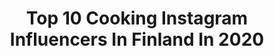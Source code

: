 ---
title: Top 10 Cooking Instagram Influencers In Finland In 2020
description: >-
  Find top cooking Instagram influencers in Finland in 2020. Most popular hashtags: #finland #cooking #viikonloppu #spring.
platform: Instagram
profiles:
  - username: "lilinissila"
    fullname: >-
      Lili Nissilä
    location: "Finland"
    followers: 2249
    engagement: 1415
    commentsToLikes: 0.027171
    id: ck55pt3xybbkb0i11mj5rwig4
    verified: false
    hashtags: ""
  - username: "terveisetravintoketjunhuipulta"
    fullname: >-
      Terveisetravintoketjunhuipulta
    location: "Finland"
    followers: 9197
    engagement: 854
    commentsToLikes: 0.071351
    id: ck5hq37ytsf600i11r7mme8av
    verified: false
    hashtags: "#sakocartridges, #gamefood, #huntlife, #duckseason"
  - username: "vladislava_661"
    fullname: >-
      Владислава Шелыгина
    location: "Finland"
    followers: 728537
    engagement: 1395
    commentsToLikes: 0.012845
    id: ck8tbw9e3xe6s0j78bjd66lb8
    verified: false
    hashtags: "#beautyfulgirls, #hermosa, #weekend, #hobby"
  - username: "siljain"
    fullname: >-
      Silja
    location: "Finland"
    followers: 2678
    engagement: 1173
    commentsToLikes: 0.398153
    id: ck5zvzknk575a0i14x2u5p5nu
    verified: false
    hashtags: "#family, #mirrorselfie, #thoughtoftheday, #fatherandson"
  - username: "fightbackpekka"
    fullname: >-
      Pekka Hyysalo
    location: "Finland"
    followers: 58364
    engagement: 338
    commentsToLikes: 0.004346
    id: ck6ty0ldl0z0a0j71ph8th1zz
    verified: false
    hashtags: "#thefuturewechoose, #fightback, #willpower, #parenthood"
  - username: "creaturesofhki"
    fullname: >-
      Food Doodles 👀
    location: "Finland"
    followers: 2593
    engagement: 1767
    commentsToLikes: 0.088328
    id: ck5hkfedmibr90i11sv3nt0kx
    verified: false
    hashtags: "#sommar, #funnyaccount, #cartoon, #suomi"
  - username: "ibu_biathlonworld"
    fullname: >-
      IBU Biathlonworld
    location: "Finland"
    followers: 113688
    engagement: 802
    commentsToLikes: 0.005236
    id: ck55j8nuvwigr0i11essfy6t7
    verified: false
    hashtags: "#nmnm20, #totalscore, #sunshine, #pictureoftheday"
  - username: "fu0821"
    fullname: >-
      fu ふう
    location: "Finland"
    followers: 27059
    engagement: 493
    commentsToLikes: 0.015811
    id: ck135icfs1klf0i19uuowzmsh
    verified: false
    hashtags: "#antique, #toast, #breadlover, #deliciosoed"
  - username: "points.of.score"
    fullname: >-
      Kari.Lammervo
    location: "Finland"
    followers: 4186
    engagement: 1756
    commentsToLikes: 0.018629
    id: ck6tk8yha48cl0j71u03ozo7v
    verified: false
    hashtags: "#ships, #veneily, #rock, #oldhouses"
  - username: "natawhitetrash"
    fullname: >-
      Natalia Salmela
    location: "Finland"
    followers: 22335
    engagement: 326
    commentsToLikes: 0.008928
    id: ck1373fzv9ks90i19ed3x78ca
    verified: false
    hashtags: "#herringbone, #enefit, #vastuullisuus, #fourreasondofficial"
---